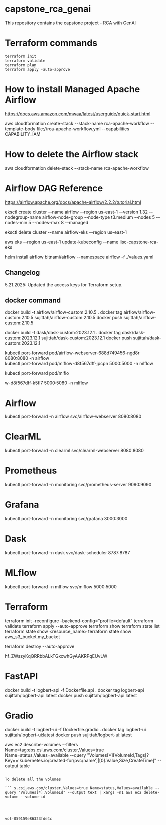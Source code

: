 # capstone_rca_genai
This repository contains the capstone project - RCA with GenAI

# Terraform commands
    terraform init
    terraform validate
    terraform plan
    terraform apply -auto-approve

# How to install Managed Apache Airflow
https://docs.aws.amazon.com/mwaa/latest/userguide/quick-start.html

aws cloudformation create-stack --stack-name rca-apache-workflow --template-body file://rca-apache-workflow.yml --capabilities CAPABILITY_IAM

# How to delete the Airflow stack

aws cloudformation delete-stack --stack-name rca-apache-workflow

# Airflow DAG Reference

https://airflow.apache.org/docs/apache-airflow/2.2.2/tutorial.html


eksctl create cluster --name airflow --region us-east-1 --version 1.32   --nodegroup-name airflow-node-group --node-type t3.medium --nodes 5 --nodes-min 5 --nodes-max 8  --managed

eksctl delete cluster --name airflow-eks --region us-east-1

aws eks --region us-east-1 update-kubeconfig --name iisc-capstone-rca-eks

helm install airflow bitnami/airflow --namespace  airflow -f ./values.yaml


## Changelog

5.21.2025: Updated the access keys for Terraform setup.

## docker command

docker build -t airflow/airflow-custom:2.10.5 .
docker tag airflow/airflow-custom:2.10.5 sujittah/airflow-custom:2.10.5
docker push sujittah/airflow-custom:2.10.5


docker build -t dask/dask-custom:2023.12.1 .
docker tag dask/dask-custom:2023.12.1 sujittah/dask-custom:2023.12.1
docker push sujittah/dask-custom:2023.12.1

kubectl port-forward pod/airflow-webserver-688d749456-ngd8r 8080:8080 -n airflow        
kubectl port-forward pod/mlflow-d8f567dff-jpcpn 5000:5000 -n mlflow        

kubectl port-forward pod/mlflo



w-d8f567dff-k5fl7 5000:5080 -n mlflow        


# Airflow
kubectl port-forward -n airflow svc/airflow-webserver 8080:8080

# ClearML
kubectl port-forward -n clearml svc/clearml-webserver 8080:8080

# Prometheus
kubectl port-forward -n monitoring svc/prometheus-server 9090:9090

# Grafana
kubectl port-forward -n monitoring svc/grafana 3000:3000

# Dask
kubectl port-forward -n dask svc/dask-scheduler 8787:8787

# MLflow
kubectl port-forward -n mlflow svc/mlflow 5000:5000

# Terraform 
terraform init -reconfigure  -backend-config="profile=default"
terraform validate
terraform apply --auto-approve
terraform show
terraform state list
terraform state show <resource_name>
terraform state show aws_s3_bucket.my_bucket

terraform destroy --auto-approve

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


# FastAPI
docker build -t logbert-api -f Dockerfile.api .
docker tag logbert-api sujittah/logbert-api:latest
docker push sujittah/logbert-api:latest

# Gradio
docker build -t logbert-ui -f Dockerfile.gradio .
docker tag logbert-ui sujittah/logbert-ui:latest
docker push sujittah/logbert-ui:latest


 aws ec2 describe-volumes --filters Name=tag:ebs.csi.aws.com/cluster,Values=true Name=status,Values=available --query "Volumes[*][VolumeId,Tags[?Key=='kubernetes.io/created-for/pvc/name']|[0].Value,Size,CreateTime]" --output table
```

To delete all the volumes 

``` s.csi.aws.com/cluster,Values=true Name=status,Values=available --query "Volumes[*].VolumeId" --output text | xargs -n1 aws ec2 delete-volume --volume-id




vol-059159e86323fde4c                                                                        